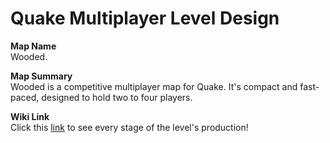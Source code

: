 # Quake Multiplayer Level Design
**Map Name**  
Wooded.

**Map Summary**  
Wooded is a competitive multiplayer map for Quake. It's compact and fast-paced, designed to hold two to four players.

**Wiki Link**  
Click this [link](https://github.com/JoeyDiamond115/Quake_Multiplayer_Level_Design/wiki) to see every stage of the level's production!
